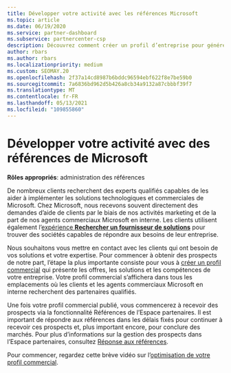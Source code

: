 ```yaml
---
title: Développer votre activité avec les références Microsoft
ms.topic: article
ms.date: 06/19/2020
ms.service: partner-dashboard
ms.subservice: partnercenter-csp
description: Découvrez comment créer un profil d’entreprise pour générer des prospects de ventes par le biais de la fonctionnalité de références de l’espace partenaires, puis pour répondre à ces références.
author: rbars
ms.author: rbars
ms.localizationpriority: medium
ms.custom: SEOMAY.20
ms.openlocfilehash: 2f37a14cd8987b6bddc96594ebf622f8e7be59b0
ms.sourcegitcommit: 7a6836bd962d5b426a8cb34a9132a87cbbbf39f7
ms.translationtype: MT
ms.contentlocale: fr-FR
ms.lasthandoff: 05/13/2021
ms.locfileid: "109855860"
---
```

# <a name="grow-your-business-with-referrals-from-microsoft"></a>Développer votre activité avec des références de Microsoft

**Rôles appropriés**: administration des références

De nombreux clients recherchent des experts qualifiés capables de les aider à implémenter les solutions technologiques et commerciales de Microsoft. Chez Microsoft, nous recevons souvent directement des demandes d’aide de clients par le biais de nos activités marketing et de la part de nos agents commerciaux Microsoft en interne. Les clients utilisent également l’[expérience **Rechercher un fournisseur de solutions**](https://www.microsoft.com/solution-providers/search) pour trouver des sociétés capables de répondre aux besoins de leur entreprise. 

Nous souhaitons vous mettre en contact avec les clients qui ont besoin de vos solutions et votre expertise. Pour commencer à obtenir des prospects de notre part, l’étape la plus importante consiste pour vous à [créer un profil commercial](create-a-marketing-profile.md) qui présente les offres, les solutions et les compétences de votre entreprise. Votre profil commercial s’affichera dans tous les emplacements où les clients et les agents commerciaux Microsoft en interne recherchent des partenaires qualifiés. 

 Une fois votre profil commercial publié, vous commencerez à recevoir des prospects via la fonctionnalité Références de l’Espace partenaires. Il est important de répondre aux références dans les délais fixés pour continuer à recevoir ces prospects et, plus important encore, pour conclure des marchés. Pour plus d’informations sur la gestion des prospects dans l’Espace partenaires, consultez [Réponse aux références](manage-leads.md).  


Pour commencer, regardez cette brève vidéo sur l’[optimisation de votre profil commercial](https://player.vimeo.com/video/252788046).
